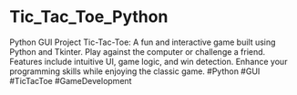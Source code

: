# Tic_Tac_Toe_Python
Python GUI Project Tic-Tac-Toe: A fun and interactive game built using Python and Tkinter. Play against the computer or challenge a friend. Features include intuitive UI, game logic, and win detection. Enhance your programming skills while enjoying the classic game. #Python #GUI #TicTacToe #GameDevelopment
